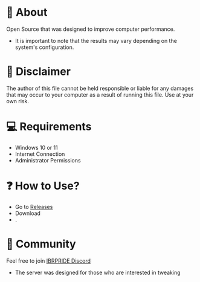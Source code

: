 # 👏 About
Open Source that was designed to improve computer performance.
- It is important to note that the results may vary depending on the system's configuration.

# 🚨 Disclaimer
The author of this file cannot be held responsible or liable for any damages that may occur to your computer as a result of running this file. Use at your own risk.

# 💻 Requirements
- Windows 10 or 11
- Internet Connection
- Administrator Permissions

# ❓ How to Use?
- Go to [Releases](https://github.com/ibrpride/Windows-Tweaks/releases)
- Download 
- . 

# 🤝 Community
Feel free to join [IBRPRIDE Discord](https://discord.gg/ibrpride-961025296088301648) 
- The server was designed for those who are interested in tweaking
